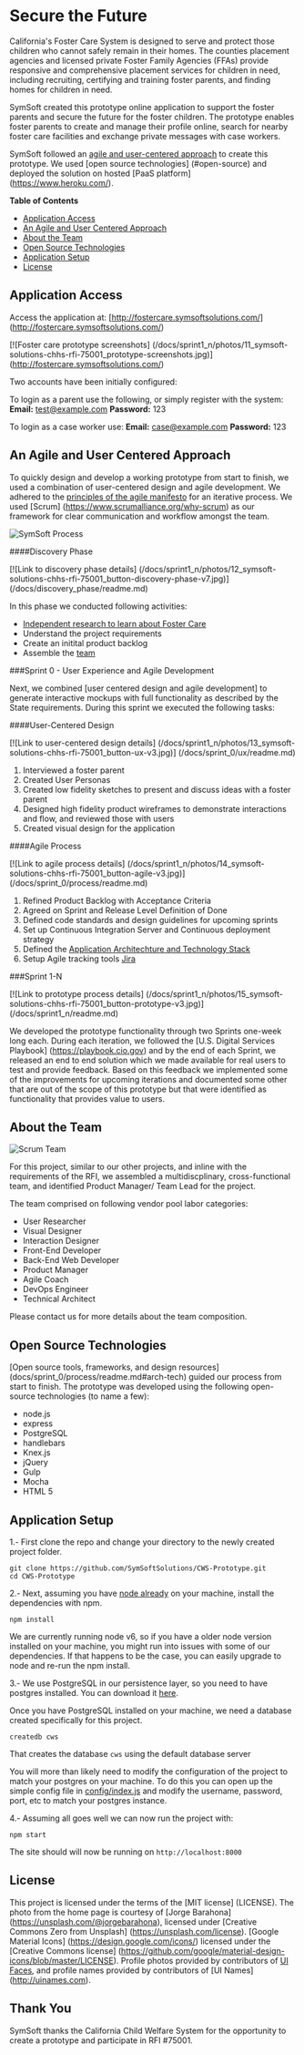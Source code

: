 # Secure the Future 

California's Foster Care System is designed to serve and protect those children who cannot safely remain in their homes. The counties placement agencies and licensed private Foster Family Agencies (FFAs) provide responsive and comprehensive placement services for children in need, including recruiting, certifying and training foster parents, and finding homes for children in need. 

SymSoft created this prototype online application to support the foster parents and secure the future for the foster children. The prototype enables foster parents to create and manage their profile online, search for nearby foster care facilities and exchange private messages with case workers.

SymSoft followed an [agile and user-centered approach](#our-approach) to create this prototype. We used [open source technologies] (#open-source) and deployed the solution on hosted [PaaS platform] (https://www.heroku.com/). 

**Table of Contents**

  * [Application Access](#application-access)  
  * [An Agile and User Centered Approach](#our-approach)  
  * [About the Team](#about-team)  
  * [Open Source Technologies](#open-source)  
  * [Application Setup](#setup)
  * [License](#license)

## Application Access <a id="application-access"></a>

Access the application at: [http://fostercare.symsoftsolutions.com/] (http://fostercare.symsoftsolutions.com/) 

[![Foster care prototype screenshots] (/docs/sprint1_n/photos/11_symsoft-solutions-chhs-rfi-75001_prototype-screenshots.jpg)] (http://fostercare.symsoftsolutions.com/) 

Two accounts have been initially configured:

To login as a parent use the following, or simply register with the system:
__Email:__ test@example.com
__Password:__ 123
 
To login as a case worker use:
 __Email:__ case@example.com
__Password:__ 123

## An Agile and User Centered Approach <a id="our-approach"></a>

To quickly design and develop a working prototype from start to finish, we used a combination of user-centered design and agile development. We adhered to the [principles of the agile manifesto](http://www.agilemanifesto.org/principles.html) for an iterative process. We used [Scrum] (https://www.scrumalliance.org/why-scrum) as our framework for clear communication and workflow amongst the team.

![SymSoft Process](/docs/sprint_0/process/images/ourprocess.png)

####Discovery Phase

[![Link to discovery phase details] (/docs/sprint1_n/photos/12_symsoft-solutions-chhs-rfi-75001_button-discovery-phase-v7.jpg)] (/docs/discovery_phase/readme.md)

In this phase we conducted following activities:

* [Independent research to learn about Foster Care](/docs/discovery_phase/readme.md)
* Understand the project requirements
* Create an initital product backlog
* Assemble the [team](#about-team)

###Sprint 0 - User Experience and Agile Development 

Next, we combined [user centered design and agile development] to generate interactive mockups with full functionality as described by the State requirements. During this sprint we executed the following tasks:

####User-Centered Design

[![Link to user-centered design details] (/docs/sprint1_n/photos/13_symsoft-solutions-chhs-rfi-75001_button-ux-v3.jpg)] (/docs/sprint_0/ux/readme.md)

1. Interviewed a foster parent 
2. Created User Personas 
3. Created low fidelity sketches to present and discuss ideas with a foster parent
4. Designed high fidelity product wireframes to demonstrate interactions and flow, and reviewed those with users
5. Created visual design for the application

####Agile Process

[![Link to agile process details] (/docs/sprint1_n/photos/14_symsoft-solutions-chhs-rfi-75001_button-agile-v3.jpg)] (/docs/sprint_0/process/readme.md)

1. Refined Product Backlog with Acceptance Criteria
2. Agreed on Sprint and Release Level Definition of Done
3. Defined code standards and design guidelines for upcoming sprints
4. Set up Continuous Integration Server and Continuous deployment strategy 
5. Defined the [Application Architechture and Technology Stack](/docs/sprint_0/process/readme.md#arch-tech)
7. Setup Agile tracking tools [Jira](https://www.atlassian.com/software/jira/agile)	

###Sprint 1-N

[![Link to prototype process details] (/docs/sprint1_n/photos/15_symsoft-solutions-chhs-rfi-75001_button-prototype-v3.jpg)] (/docs/sprint1_n/readme.md)

We developed the prototype functionality through two Sprints one-week long each. During each iteration, we followed the [U.S. Digital Services Playbook] (https://playbook.cio.gov) and by the end of each Sprint, we released an end to end solution which we made available for real users to test and provide feedback. Based on this feedback we implemented some of the improvements for upcoming iterations and documented some other that are out of the scope of this prototype but that were identified as functionality that provides value to users. 

## About the Team <a id="about-team"></a>

![Scrum Team](/docs/about_team/photos/project-team.jpg)

For this project, similar to our other projects, and inline with the requirements of the RFI, we assembled a multidiscplinary, cross-functional team, and identified Product Manager/ Team Lead for the project.

The team comprised on following vendor pool labor categories:

* User Researcher
* Visual Designer
* Interaction Designer
* Front-End Developer
* Back-End Web Developer
* Product Manager
* Agile Coach
* DevOps Engineer
* Technical Architect

Please contact us for more details about the team composition.

## Open Source Technologies <a id="open-source"></a>

[Open source tools, frameworks, and design resources] (docs/sprint_0/process/readme.md#arch-tech) guided our process from start to finish. The prototype was developed using the following open-source technologies (to name a few):

* node.js
* express
* PostgreSQL
* handlebars
* Knex.js
* jQuery
* Gulp
* Mocha
* HTML 5

## Application Setup <a id="setup"></a>

1.- First clone the repo and change your directory to the newly created project folder.

```
git clone https://github.com/SymSoftSolutions/CWS-Prototype.git
cd CWS-Prototype
```

2.- Next, assuming you have [node already](https://nodejs.org/en/download/current/) on your machine, install the dependencies with npm.
```
npm install
```
We are currently running node v6, so if you have a older node version installed on your machine, you might run into issues with some of our dependencies. If that happens to be the case, you can easily upgrade to node and re-run the npm install.

3.- We use PostgreSQL in our persistence layer, so you need to have postgres installed. You can download it [here](https://www.postgresql.org/download/).

Once you have PostgreSQL installed on your machine, we need a database created specifically for this project.

```
createdb cws
```

That creates the database `cws` using the default database server

You will more than likely need to modify the configuration of the project to match your postgres on your machine. To do this you can open up the simple config file in [config/index.js](/config/index.js) and modify the username, password, port, etc to match your postgres instance.
 
4.- Assuming all goes well we can now run the project with:
```
npm start
```
 The site should will now be running on `http://localhost:8000`

## License <a id="license"></a>

This project is licensed under the terms of the [MIT license] (LICENSE). 
The photo from the home page is courtesy of [Jorge Barahona] (https://unsplash.com/@jorgebarahona), licensed under [Creative Commons Zero from Unsplash] (https://unsplash.com/license). [Google Material Icons] (https://design.google.com/icons/) licensed under the [Creative Commons license] (https://github.com/google/material-design-icons/blob/master/LICENSE). Profile photos provided by contributors of [UI Faces](http://uifaces.com), and profile names provided by contributors of [UI Names] (http://uinames.com).

## Thank You

SymSoft thanks the California Child Welfare System for the opportunity to create a prototype and participate in RFI #75001.
